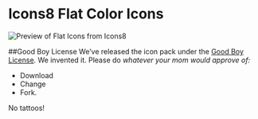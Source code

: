 # Icons8 Flat Color Icons

![Preview of Flat Icons from Icons8](http://cdnd.icons8.com/download/images/flat-color-icons.png)

##Good Boy License
We’ve released the icon pack under the [Good Boy License](http://icons8.com/good-boy-license/). We invented it. Please do _whatever your mom would approve of:_
* Download
* Change
* Fork.

No tattoos!


